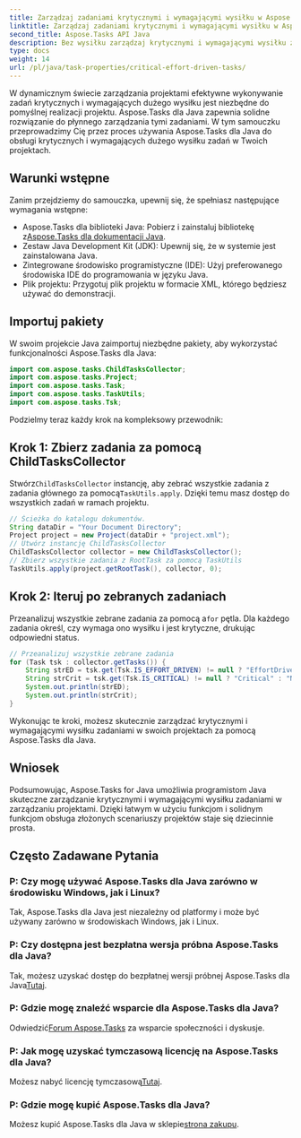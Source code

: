 ```yaml
---
title: Zarządzaj zadaniami krytycznymi i wymagającymi wysiłku w Aspose.Tasks
linktitle: Zarządzaj zadaniami krytycznymi i wymagającymi wysiłku w Aspose.Tasks
second_title: Aspose.Tasks API Java
description: Bez wysiłku zarządzaj krytycznymi i wymagającymi wysiłku zadaniami w projektach Java za pomocą Aspose.Tasks. Pobierz bibliotekę i zwiększ swoje możliwości zarządzania projektami.
type: docs
weight: 14
url: /pl/java/task-properties/critical-effort-driven-tasks/
---
```

W dynamicznym świecie zarządzania projektami efektywne wykonywanie zadań krytycznych i wymagających dużego wysiłku jest niezbędne do pomyślnej realizacji projektu. Aspose.Tasks dla Java zapewnia solidne rozwiązanie do płynnego zarządzania tymi zadaniami. W tym samouczku przeprowadzimy Cię przez proces używania Aspose.Tasks dla Java do obsługi krytycznych i wymagających dużego wysiłku zadań w Twoich projektach.
## Warunki wstępne
Zanim przejdziemy do samouczka, upewnij się, że spełniasz następujące wymagania wstępne:
- Aspose.Tasks dla biblioteki Java: Pobierz i zainstaluj bibliotekę z[Aspose.Tasks dla dokumentacji Java](https://reference.aspose.com/tasks/java/).
- Zestaw Java Development Kit (JDK): Upewnij się, że w systemie jest zainstalowana Java.
- Zintegrowane środowisko programistyczne (IDE): Użyj preferowanego środowiska IDE do programowania w języku Java.
- Plik projektu: Przygotuj plik projektu w formacie XML, którego będziesz używać do demonstracji.
## Importuj pakiety
W swoim projekcie Java zaimportuj niezbędne pakiety, aby wykorzystać funkcjonalności Aspose.Tasks dla Java:
```java
import com.aspose.tasks.ChildTasksCollector;
import com.aspose.tasks.Project;
import com.aspose.tasks.Task;
import com.aspose.tasks.TaskUtils;
import com.aspose.tasks.Tsk;
```
Podzielmy teraz każdy krok na kompleksowy przewodnik:
## Krok 1: Zbierz zadania za pomocą ChildTasksCollector
 Stwórz`ChildTasksCollector` instancję, aby zebrać wszystkie zadania z zadania głównego za pomocą`TaskUtils.apply`. Dzięki temu masz dostęp do wszystkich zadań w ramach projektu.
```java
// Ścieżka do katalogu dokumentów.
String dataDir = "Your Document Directory";
Project project = new Project(dataDir + "project.xml");
// Utwórz instancję ChildTasksCollector
ChildTasksCollector collector = new ChildTasksCollector();
// Zbierz wszystkie zadania z RootTask za pomocą TaskUtils
TaskUtils.apply(project.getRootTask(), collector, 0);
```
## Krok 2: Iteruj po zebranych zadaniach
 Przeanalizuj wszystkie zebrane zadania za pomocą a`for` pętla. Dla każdego zadania określ, czy wymaga ono wysiłku i jest krytyczne, drukując odpowiedni status.
```java
// Przeanalizuj wszystkie zebrane zadania
for (Task tsk : collector.getTasks()) {
    String strED = tsk.get(Tsk.IS_EFFORT_DRIVEN) != null ? "EffortDriven" : "Non-EffortDriven";
    String strCrit = tsk.get(Tsk.IS_CRITICAL) != null ? "Critical" : "Non-Critical";
    System.out.println(strED);
    System.out.println(strCrit);
}
```
Wykonując te kroki, możesz skutecznie zarządzać krytycznymi i wymagającymi wysiłku zadaniami w swoich projektach za pomocą Aspose.Tasks dla Java.
## Wniosek
Podsumowując, Aspose.Tasks for Java umożliwia programistom Java skuteczne zarządzanie krytycznymi i wymagającymi wysiłku zadaniami w zarządzaniu projektami. Dzięki łatwym w użyciu funkcjom i solidnym funkcjom obsługa złożonych scenariuszy projektów staje się dziecinnie prosta.
## Często Zadawane Pytania
### P: Czy mogę używać Aspose.Tasks dla Java zarówno w środowisku Windows, jak i Linux?
Tak, Aspose.Tasks dla Java jest niezależny od platformy i może być używany zarówno w środowiskach Windows, jak i Linux.
### P: Czy dostępna jest bezpłatna wersja próbna Aspose.Tasks dla Java?
 Tak, możesz uzyskać dostęp do bezpłatnej wersji próbnej Aspose.Tasks dla Java[Tutaj](https://releases.aspose.com/).
### P: Gdzie mogę znaleźć wsparcie dla Aspose.Tasks dla Java?
 Odwiedzić[Forum Aspose.Tasks](https://forum.aspose.com/c/tasks/15) za wsparcie społeczności i dyskusje.
### P: Jak mogę uzyskać tymczasową licencję na Aspose.Tasks dla Java?
 Możesz nabyć licencję tymczasową[Tutaj](https://purchase.aspose.com/temporary-license/).
### P: Gdzie mogę kupić Aspose.Tasks dla Java?
 Możesz kupić Aspose.Tasks dla Java w sklepie[strona zakupu](https://purchase.aspose.com/buy).